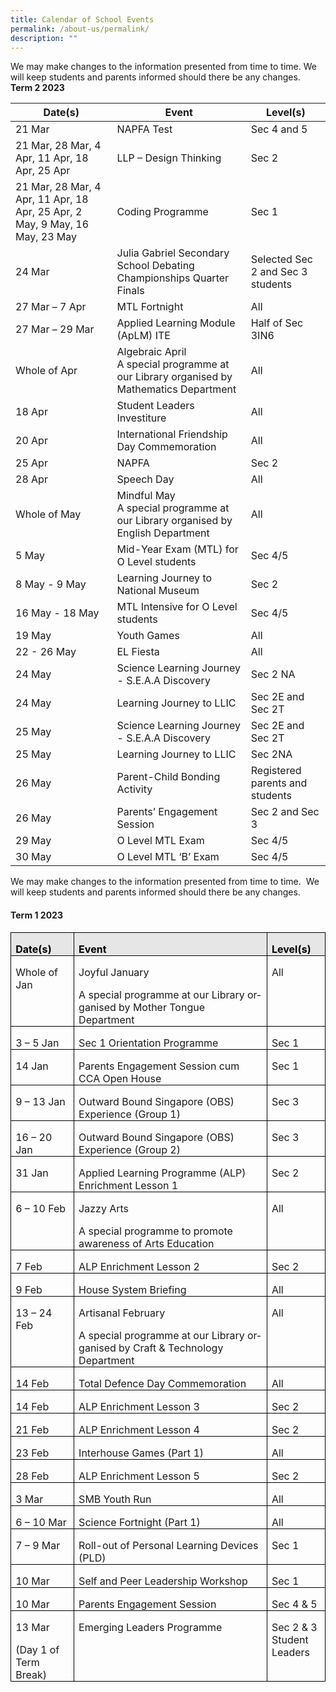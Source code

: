```yaml
---
title: Calendar of School Events
permalink: /about-us/permalink/
description: ""
---
```

We may make changes to the information presented from time to time. We will keep students and parents informed should there be any changes.
<br>
**Term 2 2023**

| Date(s) | Event | Level(s) |
| -------- | -------- | -------- |
| 21 Mar     | NAPFA Test     | Sec 4 and 5     |
| 21 Mar, 28 Mar, 4 Apr, 11 Apr, 18 Apr, 25 Apr | LLP – Design Thinking  | Sec 2 |
| 21 Mar, 28 Mar, 4 Apr, 11 Apr, 18 Apr, 25 Apr, 2 May, 9 May, 16 May, 23 May | Coding Programme| Sec 1 |
| 24 Mar     | Julia Gabriel Secondary School Debating Championships Quarter Finals  | Selected Sec 2 and Sec 3 students    |
| 27 Mar – 7 Apr    | MTL Fortnight     | All     |
| 27 Mar – 29 Mar    | Applied Learning Module (ApLM) ITE     | Half of Sec 3IN6    |
| Whole of Apr   | Algebraic April <br>A special programme at our Library organised by Mathematics Department     | All     |
| 18 Apr    | Student Leaders Investiture   | All     |
| 20 Apr    | International Friendship Day Commemoration   | All     |
| 25 Apr    | NAPFA   | Sec 2  |
| 28 Apr    | Speech Day  | All  |
| Whole of May    | Mindful May <br> A special programme at our Library organised by English Department    | All     |
| 5 May   | Mid-Year Exam (MTL) for O Level students   | Sec 4/5  |
| 8 May - 9 May    | Learning Journey to National Museum | Sec 2 |
| 16 May - 18 May    | MTL Intensive for O Level students   | Sec 4/5  |
| 19 May    | Youth Games  | All |
| 22 - 26 May    | EL Fiesta | All |
| 24 May    | Science Learning Journey - S.E.A.A Discovery  | Sec 2 NA |
|24 May    | Learning Journey to LLIC  | Sec 2E and Sec 2T |
| 25 May    | Science Learning Journey - S.E.A.A Discovery   | Sec 2E and Sec 2T |
|25 May    | Learning Journey to LLIC  | Sec 2NA |
|26 May    | Parent-Child Bonding Activity  | Registered parents and students |
|26 May    | Parents’ Engagement Session   | Sec 2 and Sec 3 |
|29 May    | O Level MTL Exam  | Sec 4/5
|30 May    | O Level MTL ‘B’ Exam  | Sec 4/5 |


We may make changes to the information presented from time to time.&nbsp; We will keep students and parents informed should there be any changes.
#### **Term 1 2023**
<table style="border-collapse:collapse;border:none;mso-border-alt:solid windowtext .5pt;
 mso-yfti-tbllook:1184;mso-padding-alt:0cm 5.4pt 0cm 5.4pt" cellpadding="0" cellspacing="0" border="1" class="MsoTableGrid"><tbody><tr style="mso-yfti-irow:0;mso-yfti-firstrow:yes"><td style="width:80.75pt;border:solid windowtext 1.0pt;
  mso-border-alt:solid windowtext .5pt;background:#E7E6E6;mso-background-themecolor:
  background2;padding:0cm 5.4pt 0cm 5.4pt" valign="top" width="108"><p style="margin-bottom:0cm;line-height:normal" class="MsoNormal"><b><span style="font-size:12.0pt;color:black;mso-color-alt:windowtext;
  mso-ansi-language:EN-SG" lang="EN-SG">Date(s)</span></b><b><span style="font-size:12.0pt;mso-ansi-language:EN-SG" lang="EN-SG"></span></b></p></td><td style="width:319.5pt;border:solid windowtext 1.0pt;
  border-left:none;mso-border-left-alt:solid windowtext .5pt;mso-border-alt:
  solid windowtext .5pt;background:#E7E6E6;mso-background-themecolor:background2;
  padding:0cm 5.4pt 0cm 5.4pt" valign="top" width="426"><p style="margin-bottom:0cm;line-height:normal" class="MsoNormal"><b><span style="font-size:12.0pt;color:black;mso-color-alt:windowtext;
  mso-ansi-language:EN-SG" lang="EN-SG">Event</span></b><b><span style="font-size:12.0pt;mso-ansi-language:EN-SG" lang="EN-SG"></span></b></p></td><td style="width:67.25pt;border:solid windowtext 1.0pt;
  border-left:none;mso-border-left-alt:solid windowtext .5pt;mso-border-alt:
  solid windowtext .5pt;background:#E7E6E6;mso-background-themecolor:background2;
  padding:0cm 5.4pt 0cm 5.4pt" valign="top" width="90"><p style="margin-bottom:0cm;line-height:normal" class="MsoNormal"><b><span style="font-size:12.0pt;color:black;mso-color-alt:windowtext;
  mso-ansi-language:EN-SG" lang="EN-SG">Level(s)</span></b><b><span style="font-size:12.0pt;mso-ansi-language:EN-SG" lang="EN-SG"></span></b></p></td></tr><tr style="mso-yfti-irow:1"><td style="width:80.75pt;border:solid windowtext 1.0pt;
  border-top:none;mso-border-top-alt:solid windowtext .5pt;mso-border-alt:solid windowtext .5pt;
  padding:0cm 5.4pt 0cm 5.4pt" valign="top" width="108"><p style="margin-bottom:0cm;line-height:normal" class="MsoNormal"><span style="font-size:12.0pt;mso-ansi-language:EN-SG" lang="EN-SG">Whole of Jan</span></p></td><td style="width:319.5pt;border-top:none;border-left:
  none;border-bottom:solid windowtext 1.0pt;border-right:solid windowtext 1.0pt;
  mso-border-top-alt:solid windowtext .5pt;mso-border-left-alt:solid windowtext .5pt;
  mso-border-alt:solid windowtext .5pt;padding:0cm 5.4pt 0cm 5.4pt" valign="top" width="426"><p style="margin-bottom:0cm;line-height:normal" class="MsoNormal"><span style="font-size:12.0pt;mso-ansi-language:EN-SG" lang="EN-SG">Joyful January<span style="mso-spacerun:yes">&nbsp;</span></span></p><p style="margin-bottom:0cm;line-height:normal" class="MsoNormal"><span style="font-size:12.0pt;mso-ansi-language:EN-SG" lang="EN-SG">A special programme at our Library organised by Mother Tongue Department</span></p></td><td style="width:67.25pt;border-top:none;border-left:
  none;border-bottom:solid windowtext 1.0pt;border-right:solid windowtext 1.0pt;
  mso-border-top-alt:solid windowtext .5pt;mso-border-left-alt:solid windowtext .5pt;
  mso-border-alt:solid windowtext .5pt;padding:0cm 5.4pt 0cm 5.4pt" valign="top" width="90"><p style="margin-bottom:0cm;line-height:normal" class="MsoNormal"><span style="font-size:12.0pt;mso-ansi-language:EN-SG" lang="EN-SG">All</span></p></td></tr><tr style="mso-yfti-irow:2"><td style="width:80.75pt;border:solid windowtext 1.0pt;
  border-top:none;mso-border-top-alt:solid windowtext .5pt;mso-border-alt:solid windowtext .5pt;
  padding:0cm 5.4pt 0cm 5.4pt" valign="top" width="108"><p style="margin-bottom:0cm;line-height:normal" class="MsoNormal"><span style="font-size:12.0pt;mso-ansi-language:EN-SG" lang="EN-SG">3 – 5 Jan</span></p></td><td style="width:319.5pt;border-top:none;border-left:
  none;border-bottom:solid windowtext 1.0pt;border-right:solid windowtext 1.0pt;
  mso-border-top-alt:solid windowtext .5pt;mso-border-left-alt:solid windowtext .5pt;
  mso-border-alt:solid windowtext .5pt;padding:0cm 5.4pt 0cm 5.4pt" valign="top" width="426"><p style="margin-bottom:0cm;line-height:normal" class="MsoNormal"><span style="font-size:12.0pt;mso-ansi-language:EN-SG" lang="EN-SG">Sec 1 Orientation Programme</span></p></td><td style="width:67.25pt;border-top:none;border-left:
  none;border-bottom:solid windowtext 1.0pt;border-right:solid windowtext 1.0pt;
  mso-border-top-alt:solid windowtext .5pt;mso-border-left-alt:solid windowtext .5pt;
  mso-border-alt:solid windowtext .5pt;padding:0cm 5.4pt 0cm 5.4pt" valign="top" width="90"><p style="margin-bottom:0cm;line-height:normal" class="MsoNormal"><span style="font-size:12.0pt;mso-ansi-language:EN-SG" lang="EN-SG">Sec 1</span></p></td></tr><tr style="mso-yfti-irow:3"><td style="width:80.75pt;border:solid windowtext 1.0pt;
  border-top:none;mso-border-top-alt:solid windowtext .5pt;mso-border-alt:solid windowtext .5pt;
  padding:0cm 5.4pt 0cm 5.4pt" valign="top" width="108"><p style="margin-bottom:0cm;line-height:normal" class="MsoNormal"><span style="font-size:12.0pt;mso-ansi-language:EN-SG" lang="EN-SG">14 Jan</span></p></td><td style="width:319.5pt;border-top:none;border-left:
  none;border-bottom:solid windowtext 1.0pt;border-right:solid windowtext 1.0pt;
  mso-border-top-alt:solid windowtext .5pt;mso-border-left-alt:solid windowtext .5pt;
  mso-border-alt:solid windowtext .5pt;padding:0cm 5.4pt 0cm 5.4pt" valign="top" width="426"><p style="margin-bottom:0cm;line-height:normal" class="MsoNormal"><span style="font-size:12.0pt;mso-ansi-language:EN-SG" lang="EN-SG">Parents Engagement Session cum CCA Open House</span></p></td><td style="width:67.25pt;border-top:none;border-left:
  none;border-bottom:solid windowtext 1.0pt;border-right:solid windowtext 1.0pt;
  mso-border-top-alt:solid windowtext .5pt;mso-border-left-alt:solid windowtext .5pt;
  mso-border-alt:solid windowtext .5pt;padding:0cm 5.4pt 0cm 5.4pt" valign="top" width="90"><p style="margin-bottom:0cm;line-height:normal" class="MsoNormal"><span style="font-size:12.0pt;mso-ansi-language:EN-SG" lang="EN-SG">Sec 1</span></p></td></tr><tr style="mso-yfti-irow:4"><td style="width:80.75pt;border:solid windowtext 1.0pt;
  border-top:none;mso-border-top-alt:solid windowtext .5pt;mso-border-alt:solid windowtext .5pt;
  padding:0cm 5.4pt 0cm 5.4pt" valign="top" width="108"><p style="margin-bottom:0cm;line-height:normal" class="MsoNormal"><span style="font-size:12.0pt;mso-ansi-language:EN-SG" lang="EN-SG">9 – 13 Jan</span></p></td><td style="width:319.5pt;border-top:none;border-left:
  none;border-bottom:solid windowtext 1.0pt;border-right:solid windowtext 1.0pt;
  mso-border-top-alt:solid windowtext .5pt;mso-border-left-alt:solid windowtext .5pt;
  mso-border-alt:solid windowtext .5pt;padding:0cm 5.4pt 0cm 5.4pt" valign="top" width="426"><p style="margin-bottom:0cm;line-height:normal" class="MsoNormal"><span style="font-size:12.0pt;mso-ansi-language:EN-SG" lang="EN-SG">Outward Bound Singapore (OBS) Experience (Group 1)</span></p></td><td style="width:67.25pt;border-top:none;border-left:
  none;border-bottom:solid windowtext 1.0pt;border-right:solid windowtext 1.0pt;
  mso-border-top-alt:solid windowtext .5pt;mso-border-left-alt:solid windowtext .5pt;
  mso-border-alt:solid windowtext .5pt;padding:0cm 5.4pt 0cm 5.4pt" valign="top" width="90"><p style="margin-bottom:0cm;line-height:normal" class="MsoNormal"><span style="font-size:12.0pt;mso-ansi-language:EN-SG" lang="EN-SG">Sec 3</span></p></td></tr><tr style="mso-yfti-irow:5"><td style="width:80.75pt;border:solid windowtext 1.0pt;
  border-top:none;mso-border-top-alt:solid windowtext .5pt;mso-border-alt:solid windowtext .5pt;
  padding:0cm 5.4pt 0cm 5.4pt" valign="top" width="108"><p style="margin-bottom:0cm;line-height:normal" class="MsoNormal"><span style="font-size:12.0pt;mso-ansi-language:EN-SG" lang="EN-SG">16 – 20 Jan</span></p></td><td style="width:319.5pt;border-top:none;border-left:
  none;border-bottom:solid windowtext 1.0pt;border-right:solid windowtext 1.0pt;
  mso-border-top-alt:solid windowtext .5pt;mso-border-left-alt:solid windowtext .5pt;
  mso-border-alt:solid windowtext .5pt;padding:0cm 5.4pt 0cm 5.4pt" valign="top" width="426"><p style="margin-bottom:0cm;line-height:normal" class="MsoNormal"><span style="font-size:12.0pt;mso-ansi-language:EN-SG" lang="EN-SG">Outward Bound Singapore (OBS) Experience (Group 2)</span></p></td><td style="width:67.25pt;border-top:none;border-left:
  none;border-bottom:solid windowtext 1.0pt;border-right:solid windowtext 1.0pt;
  mso-border-top-alt:solid windowtext .5pt;mso-border-left-alt:solid windowtext .5pt;
  mso-border-alt:solid windowtext .5pt;padding:0cm 5.4pt 0cm 5.4pt" valign="top" width="90"><p style="margin-bottom:0cm;line-height:normal" class="MsoNormal"><span style="font-size:12.0pt;mso-ansi-language:EN-SG" lang="EN-SG">Sec 3</span></p></td></tr><tr style="mso-yfti-irow:6"><td style="width:80.75pt;border:solid windowtext 1.0pt;
  border-top:none;mso-border-top-alt:solid windowtext .5pt;mso-border-alt:solid windowtext .5pt;
  padding:0cm 5.4pt 0cm 5.4pt" valign="top" width="108"><p style="margin-bottom:0cm;line-height:normal" class="MsoNormal"><span style="font-size:12.0pt;mso-ansi-language:EN-SG" lang="EN-SG">31 Jan</span></p></td><td style="width:319.5pt;border-top:none;border-left:
  none;border-bottom:solid windowtext 1.0pt;border-right:solid windowtext 1.0pt;
  mso-border-top-alt:solid windowtext .5pt;mso-border-left-alt:solid windowtext .5pt;
  mso-border-alt:solid windowtext .5pt;padding:0cm 5.4pt 0cm 5.4pt" valign="top" width="426"><p style="margin-bottom:0cm;line-height:normal" class="MsoNormal"><span style="font-size:12.0pt;mso-ansi-language:EN-SG" lang="EN-SG">Applied Learning Programme (ALP) Enrichment Lesson 1</span></p></td><td style="width:67.25pt;border-top:none;border-left:
  none;border-bottom:solid windowtext 1.0pt;border-right:solid windowtext 1.0pt;
  mso-border-top-alt:solid windowtext .5pt;mso-border-left-alt:solid windowtext .5pt;
  mso-border-alt:solid windowtext .5pt;padding:0cm 5.4pt 0cm 5.4pt" valign="top" width="90"><p style="margin-bottom:0cm;line-height:normal" class="MsoNormal"><span style="font-size:12.0pt;mso-ansi-language:EN-SG" lang="EN-SG">Sec 2</span></p></td></tr><tr style="mso-yfti-irow:7"><td style="width:80.75pt;border:solid windowtext 1.0pt;
  border-top:none;mso-border-top-alt:solid windowtext .5pt;mso-border-alt:solid windowtext .5pt;
  padding:0cm 5.4pt 0cm 5.4pt" valign="top" width="108"><p style="margin-bottom:0cm;line-height:normal" class="MsoNormal"><span style="font-size:12.0pt;mso-ansi-language:EN-SG" lang="EN-SG">6 – 10 Feb</span></p></td><td style="width:319.5pt;border-top:none;border-left:
  none;border-bottom:solid windowtext 1.0pt;border-right:solid windowtext 1.0pt;
  mso-border-top-alt:solid windowtext .5pt;mso-border-left-alt:solid windowtext .5pt;
  mso-border-alt:solid windowtext .5pt;padding:0cm 5.4pt 0cm 5.4pt" valign="top" width="426"><p style="margin-bottom:0cm;line-height:normal" class="MsoNormal"><span style="font-size:12.0pt;mso-ansi-language:EN-SG" lang="EN-SG">Jazzy Arts</span></p><p style="margin-bottom:0cm;line-height:normal" class="MsoNormal"><span style="font-size:12.0pt;mso-ansi-language:EN-SG" lang="EN-SG">A special programme to promote awareness of Arts Education</span></p></td><td style="width:67.25pt;border-top:none;border-left:
  none;border-bottom:solid windowtext 1.0pt;border-right:solid windowtext 1.0pt;
  mso-border-top-alt:solid windowtext .5pt;mso-border-left-alt:solid windowtext .5pt;
  mso-border-alt:solid windowtext .5pt;padding:0cm 5.4pt 0cm 5.4pt" valign="top" width="90"><p style="margin-bottom:0cm;line-height:normal" class="MsoNormal"><span style="font-size:12.0pt;mso-ansi-language:EN-SG" lang="EN-SG">All</span></p></td></tr><tr style="mso-yfti-irow:8"><td style="width:80.75pt;border:solid windowtext 1.0pt;
  border-top:none;mso-border-top-alt:solid windowtext .5pt;mso-border-alt:solid windowtext .5pt;
  padding:0cm 5.4pt 0cm 5.4pt" valign="top" width="108"><p style="margin-bottom:0cm;line-height:normal" class="MsoNormal"><span style="font-size:12.0pt;mso-ansi-language:EN-SG" lang="EN-SG">7 Feb</span></p></td><td style="width:319.5pt;border-top:none;border-left:
  none;border-bottom:solid windowtext 1.0pt;border-right:solid windowtext 1.0pt;
  mso-border-top-alt:solid windowtext .5pt;mso-border-left-alt:solid windowtext .5pt;
  mso-border-alt:solid windowtext .5pt;padding:0cm 5.4pt 0cm 5.4pt" valign="top" width="426"><p style="margin-bottom:0cm;line-height:normal" class="MsoNormal"><span style="font-size:12.0pt;mso-ansi-language:EN-SG" lang="EN-SG">ALP Enrichment Lesson 2</span></p></td><td style="width:67.25pt;border-top:none;border-left:
  none;border-bottom:solid windowtext 1.0pt;border-right:solid windowtext 1.0pt;
  mso-border-top-alt:solid windowtext .5pt;mso-border-left-alt:solid windowtext .5pt;
  mso-border-alt:solid windowtext .5pt;padding:0cm 5.4pt 0cm 5.4pt" valign="top" width="90"><p style="margin-bottom:0cm;line-height:normal" class="MsoNormal"><span style="font-size:12.0pt;mso-ansi-language:EN-SG" lang="EN-SG">Sec 2</span></p></td></tr><tr style="mso-yfti-irow:9"><td style="width:80.75pt;border:solid windowtext 1.0pt;
  border-top:none;mso-border-top-alt:solid windowtext .5pt;mso-border-alt:solid windowtext .5pt;
  padding:0cm 5.4pt 0cm 5.4pt" valign="top" width="108"><p style="margin-bottom:0cm;line-height:normal" class="MsoNormal"><span style="font-size:12.0pt;mso-ansi-language:EN-SG" lang="EN-SG">9 Feb</span></p></td><td style="width:319.5pt;border-top:none;border-left:
  none;border-bottom:solid windowtext 1.0pt;border-right:solid windowtext 1.0pt;
  mso-border-top-alt:solid windowtext .5pt;mso-border-left-alt:solid windowtext .5pt;
  mso-border-alt:solid windowtext .5pt;padding:0cm 5.4pt 0cm 5.4pt" valign="top" width="426"><p style="margin-bottom:0cm;line-height:normal" class="MsoNormal"><span style="font-size:12.0pt;mso-ansi-language:EN-SG" lang="EN-SG">House System Briefing</span></p></td><td style="width:67.25pt;border-top:none;border-left:
  none;border-bottom:solid windowtext 1.0pt;border-right:solid windowtext 1.0pt;
  mso-border-top-alt:solid windowtext .5pt;mso-border-left-alt:solid windowtext .5pt;
  mso-border-alt:solid windowtext .5pt;padding:0cm 5.4pt 0cm 5.4pt" valign="top" width="90"><p style="margin-bottom:0cm;line-height:normal" class="MsoNormal"><span style="font-size:12.0pt;mso-ansi-language:EN-SG" lang="EN-SG">All</span></p></td></tr><tr style="mso-yfti-irow:10"><td style="width:80.75pt;border:solid windowtext 1.0pt;
  border-top:none;mso-border-top-alt:solid windowtext .5pt;mso-border-alt:solid windowtext .5pt;
  padding:0cm 5.4pt 0cm 5.4pt" valign="top" width="108"><p style="margin-bottom:0cm;line-height:normal" class="MsoNormal"><span style="font-size:12.0pt;mso-ansi-language:EN-SG" lang="EN-SG">13 – 24 Feb</span></p></td><td style="width:319.5pt;border-top:none;border-left:
  none;border-bottom:solid windowtext 1.0pt;border-right:solid windowtext 1.0pt;
  mso-border-top-alt:solid windowtext .5pt;mso-border-left-alt:solid windowtext .5pt;
  mso-border-alt:solid windowtext .5pt;padding:0cm 5.4pt 0cm 5.4pt" valign="top" width="426"><p style="margin-bottom:0cm;line-height:normal" class="MsoNormal"><span style="font-size:12.0pt;mso-ansi-language:EN-SG" lang="EN-SG">Artisanal February</span></p><p style="margin-bottom:0cm;line-height:normal" class="MsoNormal"><span style="font-size:12.0pt;mso-ansi-language:EN-SG" lang="EN-SG">A special programme at our Library organised by Craft &amp; Technology Department</span></p></td><td style="width:67.25pt;border-top:none;border-left:
  none;border-bottom:solid windowtext 1.0pt;border-right:solid windowtext 1.0pt;
  mso-border-top-alt:solid windowtext .5pt;mso-border-left-alt:solid windowtext .5pt;
  mso-border-alt:solid windowtext .5pt;padding:0cm 5.4pt 0cm 5.4pt" valign="top" width="90"><p style="margin-bottom:0cm;line-height:normal" class="MsoNormal"><span style="font-size:12.0pt;mso-ansi-language:EN-SG" lang="EN-SG">All</span></p></td></tr><tr style="mso-yfti-irow:11"><td style="width:80.75pt;border:solid windowtext 1.0pt;
  border-top:none;mso-border-top-alt:solid windowtext .5pt;mso-border-alt:solid windowtext .5pt;
  padding:0cm 5.4pt 0cm 5.4pt" valign="top" width="108"><p style="margin-bottom:0cm;line-height:normal" class="MsoNormal"><span style="font-size:12.0pt;mso-ansi-language:EN-SG" lang="EN-SG">14 Feb</span></p></td><td style="width:319.5pt;border-top:none;border-left:
  none;border-bottom:solid windowtext 1.0pt;border-right:solid windowtext 1.0pt;
  mso-border-top-alt:solid windowtext .5pt;mso-border-left-alt:solid windowtext .5pt;
  mso-border-alt:solid windowtext .5pt;padding:0cm 5.4pt 0cm 5.4pt" valign="top" width="426"><p style="margin-bottom:0cm;line-height:normal" class="MsoNormal"><span style="font-size:12.0pt;mso-ansi-language:EN-SG" lang="EN-SG">Total Defence Day Commemoration</span></p></td><td style="width:67.25pt;border-top:none;border-left:
  none;border-bottom:solid windowtext 1.0pt;border-right:solid windowtext 1.0pt;
  mso-border-top-alt:solid windowtext .5pt;mso-border-left-alt:solid windowtext .5pt;
  mso-border-alt:solid windowtext .5pt;padding:0cm 5.4pt 0cm 5.4pt" valign="top" width="90"><p style="margin-bottom:0cm;line-height:normal" class="MsoNormal"><span style="font-size:12.0pt;mso-ansi-language:EN-SG" lang="EN-SG">All</span></p></td></tr><tr style="mso-yfti-irow:12"><td style="width:80.75pt;border:solid windowtext 1.0pt;
  border-top:none;mso-border-top-alt:solid windowtext .5pt;mso-border-alt:solid windowtext .5pt;
  padding:0cm 5.4pt 0cm 5.4pt" valign="top" width="108"><p style="margin-bottom:0cm;line-height:normal" class="MsoNormal"><span style="font-size:12.0pt;mso-ansi-language:EN-SG" lang="EN-SG">14 Feb</span></p></td><td style="width:319.5pt;border-top:none;border-left:
  none;border-bottom:solid windowtext 1.0pt;border-right:solid windowtext 1.0pt;
  mso-border-top-alt:solid windowtext .5pt;mso-border-left-alt:solid windowtext .5pt;
  mso-border-alt:solid windowtext .5pt;padding:0cm 5.4pt 0cm 5.4pt" valign="top" width="426"><p style="margin-bottom:0cm;line-height:normal" class="MsoNormal"><span style="font-size:12.0pt;mso-ansi-language:EN-SG" lang="EN-SG">ALP Enrichment Lesson 3</span></p></td><td style="width:67.25pt;border-top:none;border-left:
  none;border-bottom:solid windowtext 1.0pt;border-right:solid windowtext 1.0pt;
  mso-border-top-alt:solid windowtext .5pt;mso-border-left-alt:solid windowtext .5pt;
  mso-border-alt:solid windowtext .5pt;padding:0cm 5.4pt 0cm 5.4pt" valign="top" width="90"><p style="margin-bottom:0cm;line-height:normal" class="MsoNormal"><span style="font-size:12.0pt;mso-ansi-language:EN-SG" lang="EN-SG">Sec 2</span></p></td></tr><tr style="mso-yfti-irow:13"><td style="width:80.75pt;border:solid windowtext 1.0pt;
  border-top:none;mso-border-top-alt:solid windowtext .5pt;mso-border-alt:solid windowtext .5pt;
  padding:0cm 5.4pt 0cm 5.4pt" valign="top" width="108"><p style="margin-bottom:0cm;line-height:normal" class="MsoNormal"><span style="font-size:12.0pt;mso-ansi-language:EN-SG" lang="EN-SG">21 Feb</span></p></td><td style="width:319.5pt;border-top:none;border-left:
  none;border-bottom:solid windowtext 1.0pt;border-right:solid windowtext 1.0pt;
  mso-border-top-alt:solid windowtext .5pt;mso-border-left-alt:solid windowtext .5pt;
  mso-border-alt:solid windowtext .5pt;padding:0cm 5.4pt 0cm 5.4pt" valign="top" width="426"><p style="margin-bottom:0cm;line-height:normal" class="MsoNormal"><span style="font-size:12.0pt;mso-ansi-language:EN-SG" lang="EN-SG">ALP Enrichment Lesson 4</span></p></td><td style="width:67.25pt;border-top:none;border-left:
  none;border-bottom:solid windowtext 1.0pt;border-right:solid windowtext 1.0pt;
  mso-border-top-alt:solid windowtext .5pt;mso-border-left-alt:solid windowtext .5pt;
  mso-border-alt:solid windowtext .5pt;padding:0cm 5.4pt 0cm 5.4pt" valign="top" width="90"><p style="margin-bottom:0cm;line-height:normal" class="MsoNormal"><span style="font-size:12.0pt;mso-ansi-language:EN-SG" lang="EN-SG">Sec 2</span></p></td></tr><tr style="mso-yfti-irow:14"><td style="width:80.75pt;border:solid windowtext 1.0pt;
  border-top:none;mso-border-top-alt:solid windowtext .5pt;mso-border-alt:solid windowtext .5pt;
  padding:0cm 5.4pt 0cm 5.4pt" valign="top" width="108"><p style="margin-bottom:0cm;line-height:normal" class="MsoNormal"><span style="font-size:12.0pt;mso-ansi-language:EN-SG" lang="EN-SG">23 Feb</span></p></td><td style="width:319.5pt;border-top:none;border-left:
  none;border-bottom:solid windowtext 1.0pt;border-right:solid windowtext 1.0pt;
  mso-border-top-alt:solid windowtext .5pt;mso-border-left-alt:solid windowtext .5pt;
  mso-border-alt:solid windowtext .5pt;padding:0cm 5.4pt 0cm 5.4pt" valign="top" width="426"><p style="margin-bottom:0cm;line-height:normal" class="MsoNormal"><span style="font-size:12.0pt;mso-ansi-language:EN-SG" lang="EN-SG">Interhouse Games (Part 1)</span></p></td><td style="width:67.25pt;border-top:none;border-left:
  none;border-bottom:solid windowtext 1.0pt;border-right:solid windowtext 1.0pt;
  mso-border-top-alt:solid windowtext .5pt;mso-border-left-alt:solid windowtext .5pt;
  mso-border-alt:solid windowtext .5pt;padding:0cm 5.4pt 0cm 5.4pt" valign="top" width="90"><p style="margin-bottom:0cm;line-height:normal" class="MsoNormal"><span style="font-size:12.0pt;mso-ansi-language:EN-SG" lang="EN-SG">All</span></p></td></tr><tr style="mso-yfti-irow:15"><td style="width:80.75pt;border:solid windowtext 1.0pt;
  border-top:none;mso-border-top-alt:solid windowtext .5pt;mso-border-alt:solid windowtext .5pt;
  padding:0cm 5.4pt 0cm 5.4pt" valign="top" width="108"><p style="margin-bottom:0cm;line-height:normal" class="MsoNormal"><span style="font-size:12.0pt;mso-ansi-language:EN-SG" lang="EN-SG">28 Feb</span></p></td><td style="width:319.5pt;border-top:none;border-left:
  none;border-bottom:solid windowtext 1.0pt;border-right:solid windowtext 1.0pt;
  mso-border-top-alt:solid windowtext .5pt;mso-border-left-alt:solid windowtext .5pt;
  mso-border-alt:solid windowtext .5pt;padding:0cm 5.4pt 0cm 5.4pt" valign="top" width="426"><p style="margin-bottom:0cm;line-height:normal" class="MsoNormal"><span style="font-size:12.0pt;mso-ansi-language:EN-SG" lang="EN-SG">ALP Enrichment Lesson 5</span></p></td><td style="width:67.25pt;border-top:none;border-left:
  none;border-bottom:solid windowtext 1.0pt;border-right:solid windowtext 1.0pt;
  mso-border-top-alt:solid windowtext .5pt;mso-border-left-alt:solid windowtext .5pt;
  mso-border-alt:solid windowtext .5pt;padding:0cm 5.4pt 0cm 5.4pt" valign="top" width="90"><p style="margin-bottom:0cm;line-height:normal" class="MsoNormal"><span style="font-size:12.0pt;mso-ansi-language:EN-SG" lang="EN-SG">Sec 2</span></p></td></tr><tr style="mso-yfti-irow:16"><td style="width:80.75pt;border:solid windowtext 1.0pt;
  border-top:none;mso-border-top-alt:solid windowtext .5pt;mso-border-alt:solid windowtext .5pt;
  padding:0cm 5.4pt 0cm 5.4pt" valign="top" width="108"><p style="margin-bottom:0cm;line-height:normal" class="MsoNormal"><span style="font-size:12.0pt;mso-ansi-language:EN-SG" lang="EN-SG">3 Mar</span></p></td><td style="width:319.5pt;border-top:none;border-left:
  none;border-bottom:solid windowtext 1.0pt;border-right:solid windowtext 1.0pt;
  mso-border-top-alt:solid windowtext .5pt;mso-border-left-alt:solid windowtext .5pt;
  mso-border-alt:solid windowtext .5pt;padding:0cm 5.4pt 0cm 5.4pt" valign="top" width="426"><p style="margin-bottom:0cm;line-height:normal" class="MsoNormal"><span style="font-size:12.0pt;mso-ansi-language:EN-SG" lang="EN-SG">SMB Youth Run</span></p></td><td style="width:67.25pt;border-top:none;border-left:
  none;border-bottom:solid windowtext 1.0pt;border-right:solid windowtext 1.0pt;
  mso-border-top-alt:solid windowtext .5pt;mso-border-left-alt:solid windowtext .5pt;
  mso-border-alt:solid windowtext .5pt;padding:0cm 5.4pt 0cm 5.4pt" valign="top" width="90"><p style="margin-bottom:0cm;line-height:normal" class="MsoNormal"><span style="font-size:12.0pt;mso-ansi-language:EN-SG" lang="EN-SG">All</span></p></td></tr><tr style="mso-yfti-irow:17"><td style="width:80.75pt;border:solid windowtext 1.0pt;
  border-top:none;mso-border-top-alt:solid windowtext .5pt;mso-border-alt:solid windowtext .5pt;
  padding:0cm 5.4pt 0cm 5.4pt" valign="top" width="108"><p style="margin-bottom:0cm;line-height:normal" class="MsoNormal"><span style="font-size:12.0pt;mso-ansi-language:EN-SG" lang="EN-SG">6 – 10 Mar</span></p></td><td style="width:319.5pt;border-top:none;border-left:
  none;border-bottom:solid windowtext 1.0pt;border-right:solid windowtext 1.0pt;
  mso-border-top-alt:solid windowtext .5pt;mso-border-left-alt:solid windowtext .5pt;
  mso-border-alt:solid windowtext .5pt;padding:0cm 5.4pt 0cm 5.4pt" valign="top" width="426"><p style="margin-bottom:0cm;line-height:normal" class="MsoNormal"><span style="font-size:12.0pt;mso-ansi-language:EN-SG" lang="EN-SG">Science Fortnight (Part 1)</span></p></td><td style="width:67.25pt;border-top:none;border-left:
  none;border-bottom:solid windowtext 1.0pt;border-right:solid windowtext 1.0pt;
  mso-border-top-alt:solid windowtext .5pt;mso-border-left-alt:solid windowtext .5pt;
  mso-border-alt:solid windowtext .5pt;padding:0cm 5.4pt 0cm 5.4pt" valign="top" width="90"><p style="margin-bottom:0cm;line-height:normal" class="MsoNormal"><span style="font-size:12.0pt;mso-ansi-language:EN-SG" lang="EN-SG">All</span></p></td></tr><tr style="mso-yfti-irow:18"><td style="width:80.75pt;border:solid windowtext 1.0pt;
  border-top:none;mso-border-top-alt:solid windowtext .5pt;mso-border-alt:solid windowtext .5pt;
  padding:0cm 5.4pt 0cm 5.4pt" valign="top" width="108"><p style="margin-bottom:0cm;line-height:normal" class="MsoNormal"><span style="font-size:12.0pt;mso-ansi-language:EN-SG" lang="EN-SG">7 – 9 Mar</span></p></td><td style="width:319.5pt;border-top:none;border-left:
  none;border-bottom:solid windowtext 1.0pt;border-right:solid windowtext 1.0pt;
  mso-border-top-alt:solid windowtext .5pt;mso-border-left-alt:solid windowtext .5pt;
  mso-border-alt:solid windowtext .5pt;padding:0cm 5.4pt 0cm 5.4pt" valign="top" width="426"><p style="margin-bottom:0cm;line-height:normal" class="MsoNormal"><span style="font-size:12.0pt;mso-ansi-language:EN-SG" lang="EN-SG">Roll-out of Personal Learning Devices (PLD)</span></p></td><td style="width:67.25pt;border-top:none;border-left:
  none;border-bottom:solid windowtext 1.0pt;border-right:solid windowtext 1.0pt;
  mso-border-top-alt:solid windowtext .5pt;mso-border-left-alt:solid windowtext .5pt;
  mso-border-alt:solid windowtext .5pt;padding:0cm 5.4pt 0cm 5.4pt" valign="top" width="90"><p style="margin-bottom:0cm;line-height:normal" class="MsoNormal"><span style="font-size:12.0pt;mso-ansi-language:EN-SG" lang="EN-SG">Sec 1</span></p></td></tr><tr style="mso-yfti-irow:19"><td style="width:80.75pt;border:solid windowtext 1.0pt;
  border-top:none;mso-border-top-alt:solid windowtext .5pt;mso-border-alt:solid windowtext .5pt;
  padding:0cm 5.4pt 0cm 5.4pt" valign="top" width="108"><p style="margin-bottom:0cm;line-height:normal" class="MsoNormal"><span style="font-size:12.0pt;mso-ansi-language:EN-SG" lang="EN-SG">10 Mar</span></p></td><td style="width:319.5pt;border-top:none;border-left:
  none;border-bottom:solid windowtext 1.0pt;border-right:solid windowtext 1.0pt;
  mso-border-top-alt:solid windowtext .5pt;mso-border-left-alt:solid windowtext .5pt;
  mso-border-alt:solid windowtext .5pt;padding:0cm 5.4pt 0cm 5.4pt" valign="top" width="426"><p style="margin-bottom:0cm;line-height:normal" class="MsoNormal"><span style="font-size:12.0pt;mso-ansi-language:EN-SG" lang="EN-SG">Self and Peer Leadership Workshop</span></p></td><td style="width:67.25pt;border-top:none;border-left:
  none;border-bottom:solid windowtext 1.0pt;border-right:solid windowtext 1.0pt;
  mso-border-top-alt:solid windowtext .5pt;mso-border-left-alt:solid windowtext .5pt;
  mso-border-alt:solid windowtext .5pt;padding:0cm 5.4pt 0cm 5.4pt" valign="top" width="90"><p style="margin-bottom:0cm;line-height:normal" class="MsoNormal"><span style="font-size:12.0pt;mso-ansi-language:EN-SG" lang="EN-SG">Sec 1</span></p></td></tr><tr style="mso-yfti-irow:20"><td style="width:80.75pt;border:solid windowtext 1.0pt;
  border-top:none;mso-border-top-alt:solid windowtext .5pt;mso-border-alt:solid windowtext .5pt;
  padding:0cm 5.4pt 0cm 5.4pt" valign="top" width="108"><p style="margin-bottom:0cm;line-height:normal" class="MsoNormal"><span style="font-size:12.0pt;mso-ansi-language:EN-SG" lang="EN-SG">10 Mar</span></p></td><td style="width:319.5pt;border-top:none;border-left:
  none;border-bottom:solid windowtext 1.0pt;border-right:solid windowtext 1.0pt;
  mso-border-top-alt:solid windowtext .5pt;mso-border-left-alt:solid windowtext .5pt;
  mso-border-alt:solid windowtext .5pt;padding:0cm 5.4pt 0cm 5.4pt" valign="top" width="426"><p style="margin-bottom:0cm;line-height:normal" class="MsoNormal"><span style="font-size:12.0pt;mso-ansi-language:EN-SG" lang="EN-SG">Parents Engagement Session</span></p></td><td style="width:67.25pt;border-top:none;border-left:
  none;border-bottom:solid windowtext 1.0pt;border-right:solid windowtext 1.0pt;
  mso-border-top-alt:solid windowtext .5pt;mso-border-left-alt:solid windowtext .5pt;
  mso-border-alt:solid windowtext .5pt;padding:0cm 5.4pt 0cm 5.4pt" valign="top" width="90"><p style="margin-bottom:0cm;line-height:normal" class="MsoNormal"><span style="font-size:12.0pt;mso-ansi-language:EN-SG" lang="EN-SG">Sec 4 &amp; 5</span></p></td></tr><tr style="mso-yfti-irow:21;mso-yfti-lastrow:yes"><td style="width:80.75pt;border:solid windowtext 1.0pt;
  border-top:none;mso-border-top-alt:solid windowtext .5pt;mso-border-alt:solid windowtext .5pt;
  padding:0cm 5.4pt 0cm 5.4pt" valign="top" width="108"><p style="margin-bottom:0cm;line-height:normal" class="MsoNormal"><span style="font-size:12.0pt;mso-ansi-language:EN-SG" lang="EN-SG">13 Mar</span></p><p style="margin-bottom:0cm;line-height:normal" class="MsoNormal"><span style="font-size:12.0pt;mso-ansi-language:EN-SG" lang="EN-SG">(Day 1 of Term Break)</span></p></td><td style="width:319.5pt;border-top:none;border-left:
  none;border-bottom:solid windowtext 1.0pt;border-right:solid windowtext 1.0pt;
  mso-border-top-alt:solid windowtext .5pt;mso-border-left-alt:solid windowtext .5pt;
  mso-border-alt:solid windowtext .5pt;padding:0cm 5.4pt 0cm 5.4pt" valign="top" width="426"><p style="margin-bottom:0cm;line-height:normal" class="MsoNormal"><span style="font-size:12.0pt;mso-ansi-language:EN-SG" lang="EN-SG">Emerging Leaders Programme</span></p></td><td style="width:67.25pt;border-top:none;border-left:
  none;border-bottom:solid windowtext 1.0pt;border-right:solid windowtext 1.0pt;
  mso-border-top-alt:solid windowtext .5pt;mso-border-left-alt:solid windowtext .5pt;
  mso-border-alt:solid windowtext .5pt;padding:0cm 5.4pt 0cm 5.4pt" valign="top" width="90"><p style="margin-bottom:0cm;line-height:normal" class="MsoNormal"><span style="font-size:12.0pt;mso-ansi-language:EN-SG" lang="EN-SG">Sec 2 &amp; 3 Student Leaders</span></p></td></tr></tbody></table>